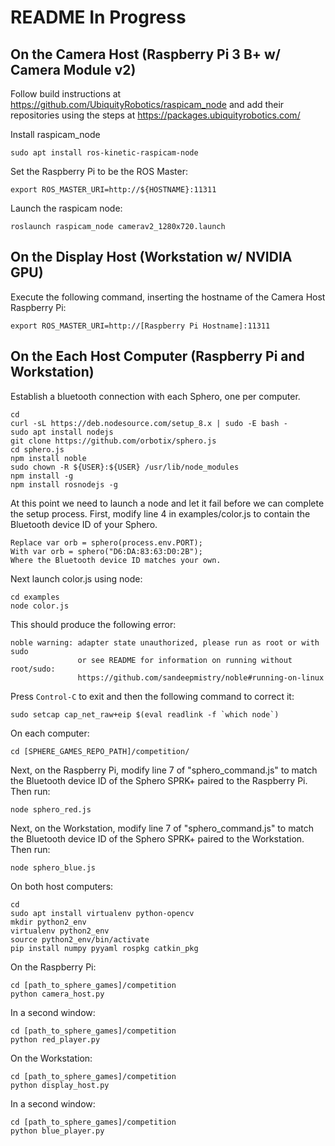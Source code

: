 # README In Progress

## On the Camera Host (Raspberry Pi 3 B+ w/ Camera Module v2)

Follow build instructions at https://github.com/UbiquityRobotics/raspicam_node and add their repositories using the steps at https://packages.ubiquityrobotics.com/

Install raspicam_node
```
sudo apt install ros-kinetic-raspicam-node
```

Set the Raspberry Pi to be the ROS Master:
```
export ROS_MASTER_URI=http://${HOSTNAME}:11311
```

Launch the raspicam node:
```
roslaunch raspicam_node camerav2_1280x720.launch
```

## On the Display Host (Workstation w/ NVIDIA GPU)

Execute the following command, inserting the hostname of the Camera Host Raspberry Pi:
```
export ROS_MASTER_URI=http://[Raspberry Pi Hostname]:11311
```

## On the Each Host Computer (Raspberry Pi and Workstation)

Establish a bluetooth connection with each Sphero, one per computer.
```
cd
curl -sL https://deb.nodesource.com/setup_8.x | sudo -E bash -
sudo apt install nodejs
git clone https://github.com/orbotix/sphero.js
cd sphero.js
npm install noble
sudo chown -R ${USER}:${USER} /usr/lib/node_modules
npm install -g
npm install rosnodejs -g
```

At this point we need to launch a node and let it fail before we can complete the setup process. First, modify line 4 in examples/color.js to contain the Bluetooth device ID of your Sphero.
```
Replace var orb = sphero(process.env.PORT);
With var orb = sphero("D6:DA:83:63:D0:2B");
Where the Bluetooth device ID matches your own.
```

Next launch color.js using node:
```
cd examples
node color.js
```

This should produce the following error:
```
noble warning: adapter state unauthorized, please run as root or with sudo
               or see README for information on running without root/sudo:
               https://github.com/sandeepmistry/noble#running-on-linux
```

Press ```Control-C``` to exit and then the following command to correct it:
```
sudo setcap cap_net_raw+eip $(eval readlink -f `which node`)
```

On each computer:
```
cd [SPHERE_GAMES_REPO_PATH]/competition/
```

Next, on the Raspberry Pi, modify line 7 of "sphero_command.js" to match the Bluetooth device ID of the Sphero SPRK+ paired to the Raspberry Pi. Then run:
```
node sphero_red.js
```

Next, on the Workstation, modify line 7 of "sphero_command.js" to match the Bluetooth device ID of the Sphero SPRK+ paired to the Workstation. Then run:
```
node sphero_blue.js
```

On both host computers:
```
cd
sudo apt install virtualenv python-opencv
mkdir python2_env
virtualenv python2_env
source python2_env/bin/activate
pip install numpy pyyaml rospkg catkin_pkg
```

On the Raspberry Pi:
```
cd [path_to_sphere_games]/competition
python camera_host.py
```

In a second window:
```
cd [path_to_sphere_games]/competition
python red_player.py
```

On the Workstation:
```
cd [path_to_sphere_games]/competition
python display_host.py
```

In a second window:
```
cd [path_to_sphere_games]/competition
python blue_player.py
```

